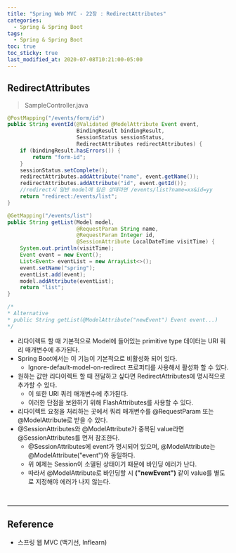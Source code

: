 ```yaml
---
title: "Spring Web MVC - 22장 : RedirectAttributes"
categories:
  - Spring & Spring Boot
tags:
  - Spring & Spring Boot
toc: true
toc_sticky: true
last_modified_at: 2020-07-08T10:21:00-05:00
---
```


## RedirectAttributes

> SampleController.java

```java
@PostMapping("/events/form/id")
public String eventId(@Validated @ModelAttribute Event event,
                      BindingResult bindingResult,
                      SessionStatus sessionStatus,
                      RedirectAttributes redirectAttributes) {
    if (bindingResult.hasErrors()) {
        return "form-id";
    }
    sessionStatus.setComplete();
    redirectAttributes.addAttribute("name", event.getName());
    redirectAttributes.addAttribute("id", event.getId());
    //redirect시 일반 model에 담은 상태라면 /events/list?name=xx&id=yy
    return "redirect:/events/list";
}

@GetMapping("/events/list")
public String getList(Model model,
                      @RequestParam String name,
                      @RequestParam Integer id,
                      @SessionAttribute LocalDateTime visitTime) {
    System.out.println(visitTime);
    Event event = new Event();
    List<Event> eventList = new ArrayList<>();
    event.setName("spring");
    eventList.add(event);
    model.addAttribute(eventList);
    return "list";
}

/*
* Alternative
* public String getList(@ModelAttribute("newEvent") Event event...)
*/
```

* 리다이렉트 할 때 기본적으로 Model에 들어있는 primitive type 데이터는 URI 쿼리 매개변수에 추가된다.
* Spring Boot에서는 이 기능이 기본적으로 비활성화 되어 있다.
  * Ignore-default-model-on-redirect 프로퍼티를 사용해서 활성화 할 수 있다.
* 원하는 값만 리다이렉트 할 때 전달하고 싶다면 RedirectAttributes에 명시적으로 추가할 수 있다.
  * 이 또한 URI 쿼리 매개변수에 추가된다.
  * 이러한 단점을 보완하기 위해 FlashAttributes를 사용할 수 있다.
* 리다이렉트 요청을 처리하는 곳에서 쿼리 매개변수를 @RequestParam 또는 @ModelAttribute로 받을 수 있다.
* @SessionAttributes와 @ModelAttribute가 중복된 value라면 @SessionAttributes를 먼저 참조한다.
  * @SessionAttributes에 event가 명시되어 있으며, @ModelAttribute는 @ModelAttribute("event")와 동일하다.
  * 위 예제는 Session이 소멸된 상태이기 때문에 바인딩 에러가 난다.
  * 따라서 @ModelAttribute로 바인딩할 시 **("newEvent")** 같이 value를 별도로 지정해야 에러가 나지 않는다.

<br>

---

## Reference

*	스프링 웹 MVC (백기선, Inflearn)
